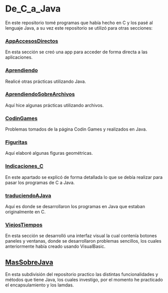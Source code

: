 # De_C_a_Java

En este repositorio tomé programas que había hecho en C y los pasé al lenguaje Java, a su vez este repositorio se  utilizó para otras secciones:

### [AppAccesosDirectos](https://github.com/Karolita02/De_C_a_Java/tree/master/src/AppAccesosDirectos)

En esta sección se creó una app para acceder de forma directa a las aplicaciones.

### [Aprendiendo](https://github.com/Karolita02/De_C_a_Java/tree/master/src/Aprendiendo)

Realicé otras prácticas utilizando Java.

### [AprendiendoSobreArchivos](https://github.com/Karolita02/De_C_a_Java/tree/master/src/AprendiendoSobreArchivos)

Aquí hice algunas prácticas utilizando archivos.

### [CodinGames](https://github.com/Karolita02/De_C_a_Java/tree/master/src/CodinGames)

Problemas tomados de la página Codin Games y realizados en Java.

### [Figuritas](https://github.com/Karolita02/De_C_a_Java/tree/master/src/Figuritas)

Aquí elaboré algunas figuras geométricas.

### [Indicaciones_C](https://github.com/Karolita02/De_C_a_Java/tree/master/src/indicaciones_C)

En este apartado se explicó de forma detallada lo que se debía realizar para pasar los programas de C a Java.

### [traduciendoAJava](https://github.com/Karolita02/De_C_a_Java/tree/master/src/traduciendoAJava)

Aquí es donde se desarrollaron los programas en Java que estaban originalmente en C.

### [ViejosTiempos](https://github.com/Karolita02/De_C_a_Java/tree/master/src/ViejosTiempos)

En esta sección se desarrolló una interfaz visual la cual contenía botones paneles y ventanas, donde se desarrollaron problemas sencillos, los cuales anteriormente había creado usando VisualBasic.

## [MasSobreJava](https://github.com/Karolita02/De_C_a_Java/tree/master/src/MasSobreJava)

En esta subdivisión del repositorio practico las distintas funcionalidades y métodos que tiene Java, los cuales investigo, por el momento he practicado el encapsulamiento y los lamdas.
